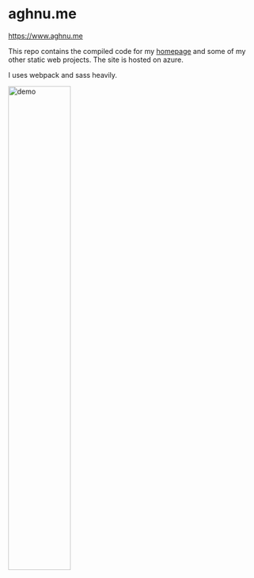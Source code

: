 
# aghnu.me
https://www.aghnu.me

This repo contains the compiled code for my [homepage](https://www.aghnu.me) and some of my other static web projects. The site is hosted on azure. 

I uses webpack and sass heavily. 

<p align="left">
<img alt="demo" width="50%" src=https://user-images.githubusercontent.com/46549455/179661969-071b0af7-cd35-43fe-a03a-1c150b32a095.png>
</p>




